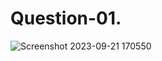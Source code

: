 # Question-01.  
  ![Screenshot 2023-09-21 170550](https://github.com/Khush0031/pw-skills-full-stack-web-dev-assignment-solution/assets/121889921/106e0561-ba67-4f3f-a498-60fa5d194d5a)
